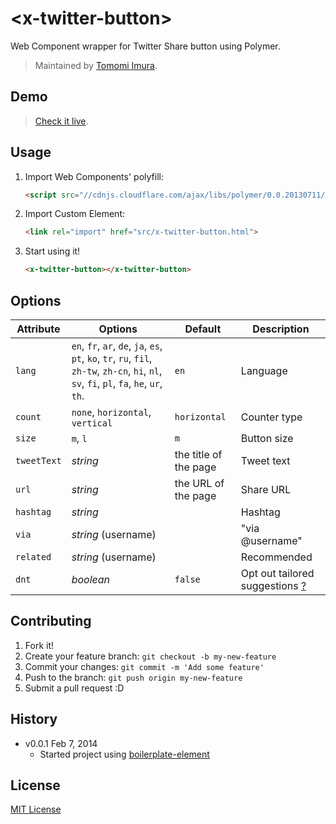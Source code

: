 # &lt;x-twitter-button&gt;

Web Component wrapper for Twitter Share button using Polymer.

> Maintained by [Tomomi Imura](https://github.com/yourname).

## Demo

> [Check it live](http://girliemac.github.io/x-twitter-button).

## Usage

1. Import Web Components' polyfill:

	```html
	<script src="//cdnjs.cloudflare.com/ajax/libs/polymer/0.0.20130711/polymer.min.js"></script>
	```

2. Import Custom Element:

	```html
	<link rel="import" href="src/x-twitter-button.html">
	```

3. Start using it!

	```html
	<x-twitter-button></x-twitter-button>
	```

## Options

Attribute  | Options                   | Default             | Description
---        | ---                       | ---                 | ---
`lang`      | `en`, `fr`, `ar`, `de`, `ja`, `es`, `pt`, `ko`, `tr`, `ru`, `fil`, `zh-tw`, `zh-cn`, `hi`, `nl`, `sv`, `fi`, `pl`, `fa`, `he`, `ur`, `th`.                 | `en`               | Language
`count`      | `none`, `horizontal`, `vertical` 	   | `horizontal`               | Counter type
`size`   | `m`, `l`                     | `m`               | Button size
`tweetText`   | *string*                     | the title of the page               | Tweet text
`url`   | *string*                     | the URL of the page               | Share URL
`hashtag`   | *string*                     |                | Hashtag
`via`   | *string* (username)                   |                | "via @username"
`related`   | *string* (username)                    |                | Recommended
`dnt`   | *boolean*                     | `false`               |   Opt out tailored suggestions [?](https://support.twitter.com/articles/20169421)


## Contributing

1. Fork it!
2. Create your feature branch: `git checkout -b my-new-feature`
3. Commit your changes: `git commit -m 'Add some feature'`
4. Push to the branch: `git push origin my-new-feature`
5. Submit a pull request :D

## History

* v0.0.1 Feb 7, 2014
	* Started project using [boilerplate-element](https://github.com/customelements/boilerplate-element)

## License

[MIT License](http://opensource.org/licenses/MIT)